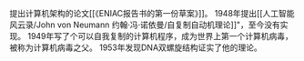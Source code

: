提出计算机架构的论文[[《ENIAC报告书的第一份草案》]]。
1948年提出[[人工智能风云录/John von Neumann 约翰·冯·诺依曼/自复制自动机理论]]"，至今没有实现。
1949年写了个可以自我复制的计算机程序，成为世界上第一个计算机病毒，被称为计算机病毒之父。
1953年发现DNA双螺旋结构证实了他的理论。